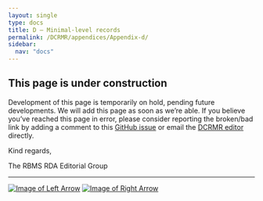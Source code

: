 ```yaml
---
layout: single
type: docs
title: D — Minimal-level records
permalink: /DCRMR/appendices/Appendix-d/
sidebar:
  nav: "docs"
---
```


## This page is under construction

Development of this page is temporarily on hold, pending future developments. We will add this page as soon as we’re able. If you believe you’ve reached this page in error, please consider reporting the broken/bad link by adding a comment to this [GitHub issue](https://github.com/rbms-bsc/DCRMR/issues/26) or email the [DCRMR editor](mailto:dcrm.rda@gmail.com) directly.

Kind regards,

The RBMS RDA Editorial Group

---

[![Image of Left Arrow](https://rbms-bsc.github.io/DCRMR/assets/pictures/navigation/Arrow_Left.png "C — Core-level records")](/DCRMR/appendices/Appendix-c/) [![Image of Right Arrow](https://rbms-bsc.github.io/DCRMR/assets/pictures/navigation/Arrow_Right.png "E — Variations requiring a new record")](/DCRMR/appendices/Appendix-e/)